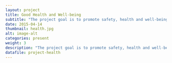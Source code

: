 ```yaml
---
layout: project
title: Good Health and Well-being
subtitle: "The project goal is to promote safety, health and well-being among individuals and local communities."
date: 2015-04-14
thumbnail: health.jpg
alt: image-alt
categories: present
weight: 3
description: "The project goal is to promote safety, health and well-being among individuals and local communities"
datafile: project-health
---
```

